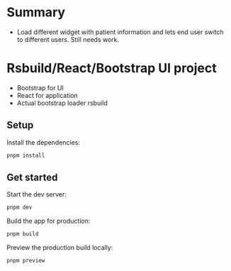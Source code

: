# Summary
- Load different widget with patient information and lets end user switch to different users. Still needs work. 

# Rsbuild/React/Bootstrap UI project
- Bootstrap for UI
- React for application
- Actual bootstrap loader rsbuild
    
## Setup

Install the dependencies:

```bash
pnpm install
```

## Get started

Start the dev server:

```bash
pnpm dev
```

Build the app for production:

```bash
pnpm build
```

Preview the production build locally:

```bash
pnpm preview
```
